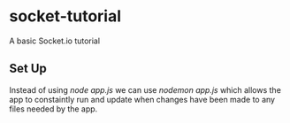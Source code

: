 # socket-tutorial
A basic Socket.io tutorial

## Set Up
Instead of using *node app.js* we can use *nodemon app.js* which allows the app to constaintly run and update when changes have been made to any files needed by the app.
